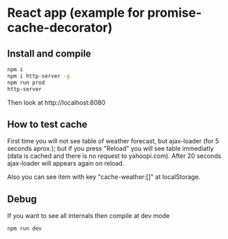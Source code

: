 # React app (example for promise-cache-decorator)


## Install and compile
```bash
npm i
npm i http-server -g
npm run prod
http-server
```
Then look at http://localhost:8080

## How to test cache
First time you will not see  table of weather forecast, but ajax-loader (for 5 seconds aprox.); but if you press "Reload" you will see table immediatly (data is cached and there is no request to yahoopi.com). After 20 seconds ajax-loader will appears again on reload.

Also you can see item with key "cache-weather:[]" at localStorage.

## Debug
If you want to see all internals then compile at dev mode
```bash
npm run dev
```